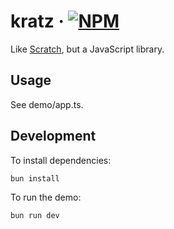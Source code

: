 # kratz &middot; [![NPM](https://img.shields.io/npm/v/kratz.svg)](https://www.npmjs.com/package/kratz)

Like [Scratch](https://scratch.mit.edu/), but a JavaScript library.

## Usage

See demo/app.ts.

## Development

To install dependencies:

```bash
bun install
```

To run the demo:

```bash
bun run dev
```
